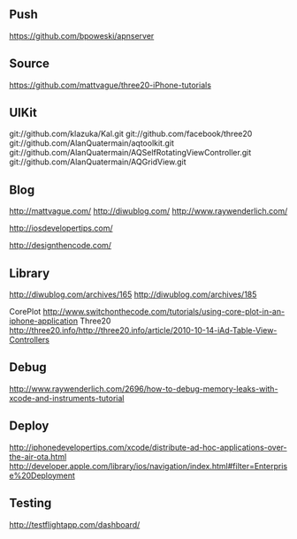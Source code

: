Push
----
https://github.com/bpoweski/apnserver

Source
----
https://github.com/mattvague/three20-iPhone-tutorials

UIKit
----
git://github.com/klazuka/Kal.git
git://github.com/facebook/three20
git://github.com/AlanQuatermain/aqtoolkit.git
git://github.com/AlanQuatermain/AQSelfRotatingViewController.git
git://github.com/AlanQuatermain/AQGridView.git

Blog
----
http://mattvague.com/
http://diwublog.com/
http://www.raywenderlich.com/

http://iosdevelopertips.com/

http://designthencode.com/

Library
----
http://diwublog.com/archives/165
http://diwublog.com/archives/185

CorePlot
http://www.switchonthecode.com/tutorials/using-core-plot-in-an-iphone-application
Three20
http://three20.info/http://three20.info/article/2010-10-14-iAd-Table-View-Controllers


Debug
----
http://www.raywenderlich.com/2696/how-to-debug-memory-leaks-with-xcode-and-instruments-tutorial



Deploy
----
http://iphonedevelopertips.com/xcode/distribute-ad-hoc-applications-over-the-air-ota.html
http://developer.apple.com/library/ios/navigation/index.html#filter=Enterprise%20Deployment

Testing
----
http://testflightapp.com/dashboard/
